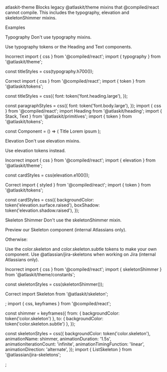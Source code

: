 atlaskit-theme
Blocks legacy @atlaskit/theme mixins that @compiled/react cannot compile. This includes the typography, elevation and skeletonShimmer mixins.


Examples

Typography
Don't use typography mixins.

Use typography tokens or the Heading and Text components.


Incorrect
import { css } from '@compiled/react';
import { typography } from '@atlaskit/theme';

const titleStyles = css(typography.h700());

Correct
import { css } from '@compiled/react';
import { token } from '@atlaskit/tokens';

const titleStyles = css({
    font: token('font.heading.large'),
});

const paragraphStyles = css({
    font: token('font.body.large'),
});
import { css } from '@compiled/react';
import Heading from '@atlaskit/heading';
import { Stack, Text } from '@atlaskit/primitives';
import { token } from '@atlaskit/tokens';

const Component = () => (
    <Stack>
        <Heading size="large">Title</Heading>
        <Text size="large">Lorem ipsum</Text>
    </Stack>
);

Elevation
Don't use elevation mixins.

Use elevation tokens instead.


Incorrect
import { css } from '@compiled/react';
import { elevation } from '@atlaskit/theme';

const cardStyles = css(elevation.e100());

Correct
import { styled } from '@compiled/react';
import { token } from '@atlaskit/tokens';

const cardStyles = css({
    backgroundColor: token('elevation.surface.raised'),
    boxShadow: token('elevation.shadow.raised'),
});

Skeleton Shimmer
Don't use the skeletonShimmer mixin.

Preview our Skeleton component (internal Atlassians only).

Otherwise:

Use the color.skeleton and color.skeleton.subtle tokens to make your own component.
Use @atlassian/jira-skeletons when working on Jira (internal Atlassians only).

Incorrect
import { css } from '@compiled/react';
import { skeletonShimmer } from '@atlaskit/theme/constants';

const skeletonStyles = css(skeletonShimmer());

Correct
import Skeleton from '@atlaskit/skeleton';

<Skeleton width="200px" height="16px" isShimmering />;
import { css, keyframes } from '@compiled/react';

const shimmer = keyframes({
    from: { backgroundColor: token('color.skeleton') },
    to: { backgroundColor: token('color.skeleton.subtle') },
});

const skeletonStyles = css({
    backgroundColor: token('color.skeleton'),
    animationName: shimmer,
    animationDuration: '1.5s',
    animationIterationCount: 'infinite',
    animationTimingFunction: 'linear',
    animationDirection: 'alternate',
});
import { ListSkeleton } from '@atlassian/jira-skeletons';

<ListSkeleton numOfRows={3} />;